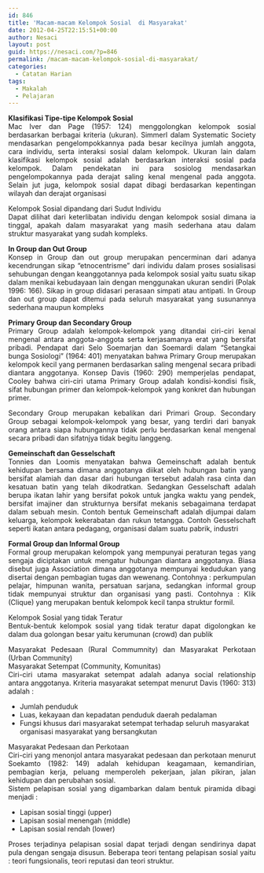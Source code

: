 ```yaml
---
id: 846
title: 'Macam-macam Kelompok Sosial  di Masyarakat'
date: 2012-04-25T22:15:51+00:00
author: Nesaci
layout: post
guid: https://nesaci.com/?p=846
permalink: /macam-macam-kelompok-sosial-di-masyarakat/
categories:
  - Catatan Harian
tags:
  - Makalah
  - Pelajaran
---
```

<p style="text-align: justify;">
  <strong>Klasifikasi Tipe-tipe Kelompok Sosial</strong><br /> Mac Iver dan Page (1957: 124) menggolongkan kelompok sosial berdasarkan berbagai kriteria (ukuran). Simmerl dalam Systematic Society mendasarkan pengelompokkannya pada besar kecilnya jumlah anggota, cara individu, serta interaksi sosial dalam kelompok. Ukuran lain dalam klasifikasi kelompok sosial adalah berdasarkan interaksi sosial pada kelompok. Dalam pendekatan ini para sosiolog mendasarkan pengelompokannya pada derajat saling kenal mengenal pada anggota. Selain jut juga, kelompok sosial dapat dibagi berdasarkan kepentingan wilayah dan derajat organisasi
</p>

<p style="text-align: justify;">
  Kelompok Sosial dipandang dari Sudut Individu<br /> Dapat dilihat dari keterlibatan individu dengan kelompok sosial dimana ia tinggal, apakah dalam masyarakat yang masih sederhana atau dalam struktur masyarakat yang sudah kompleks.
</p>

<p style="text-align: justify;">
  <strong>In Group dan Out Group</strong><br /> Konsep in Group dan out group merupakan pencerminan dari adanya kecendrungan sikap “etnocentrisme” dari individu dalam proses sosialisasi sehubungan dengan keanggotannya pada kelompok sosial yaitu suatu sikap dalam menikai kebudayaan lain dengan menggunakan ukuran sendiri (Polak 1996: 166). Sikap in group didasari perasaan simpati atau antipati. In Group dan out group dapat ditemui pada seluruh masyarakat yang susunannya sederhana maupun kompleks
</p>

<p style="text-align: justify;">
  <strong>Primary Group dan Secondary Group</strong><br /> Primary Group adalah kelompok-kelompok yang ditandai ciri-ciri kenal mengenal antara anggota-anggota serta kerjasamanya erat yang bersifat pribadi. Pendapat dari Selo Soemarjan dan Soemardi dalam “Setangkai bunga Sosiologi” (1964: 401) menyatakan bahwa Primary Group merupakan kelompok kecil yang permanen berdasarkan saling mengenal secara pribadi diantara anggotanya. Konsep Davis (1960: 290) memperjelas pendapat, Cooley bahwa ciri-ciri utama Primary Group adalah kondisi-kondisi fisik, sifat hubungan primer dan kelompok-kelompok yang konkret dan hubungan primer.
</p>

<p style="text-align: justify;">
  Secondary Group merupakan kebalikan dari Primari Group. Secondary Group sebagai kelompok-kelompok yang besar, yang terdiri dari banyak orang antara siapa hubungannya tidak perlu berdasarkan kenal mengenal secara pribadi dan sifatnjya tidak begitu langgeng.
</p>

<p style="text-align: justify;">
  <strong>Gemeinschaft dan Gesselschaft</strong><br /> Tonnies dan Loomis menyatakan bahwa Gemeinschaft adalah bentuk kehidupan bersama dimana anggotanya diikat oleh hubungan batin yang bersifat alamiah dan dasar dari hubungan tersebut adalah rasa cinta dan kesatuan batin yang telah dikodratkan. Sedangkan Gesselschaft adalah berupa ikatan lahir yang bersifat pokok untuk jangka waktu yang pendek, bersifat imajiner dan strukturnya bersifat mekanis sebagaimana terdapat dalam sebuah mesin. Contoh bentuk Gemeinschaft adalah dijumpai dalam keluarga, kelompok kekerabatan dan rukun tetangga. Contoh Gesselschaft seperti ikatan antara pedagang, organisasi dalam suatu pabrik, industri<!--more-->
</p>

<p style="text-align: justify;">
  <strong>Formal Group dan Informal Group</strong><br /> Formal group merupakan kelompok yang mempunyai peraturan tegas yang sengaja diciptakan untuk mengatur hubungan diantara anggotanya. Biasa disebut juga Association dimana anggotanya mempunyai kedudukan yang disertai dengan pembagian tugas dan wewenang. Contohnya : perkumpulan pelajar, himpunan wanita, persatuan sarjana, sedangkan informal group tidak mempunyai struktur dan organisasi yang pasti. Contohnya : Klik (Clique) yang merupakan bentuk kelompok kecil tanpa struktur formil.
</p>

<p style="text-align: justify;">
  Kelompok Sosial yang tidak Teratur<br /> Bentuk-bentuk kelompok sosial yang tidak teratur dapat digolongkan ke dalam dua golongan besar yaitu kerumunan (crowd) dan publik
</p>

<p style="text-align: justify;">
  Masyarakat Pedesaan (Rural Commumnity) dan Masyarakat Perkotaan (Urban Community)<br /> Masyarakat Setempat (Community, Komunitas)<br /> Ciri-ciri utama masyarakat setempat adalah adanya social relationship antara anggotanya. Kriteria masyarakat setempat menurut Davis (1960: 313) adalah :
</p>

  * Jumlah penduduk
  * Luas, kekayaan dan kepadatan penduduk daerah pedalaman
  * Fungsi khusus dari masyarakat setempat terhadap seluruh masyarakat organisasi masyarakat yang bersangkutan

<p style="text-align: justify;">
  Masyarakat Pedesaan dan Perkotaan<br /> Ciri-ciri yang menonjol antara masyarakat pedesaan dan perkotaan menurut Soekamto (1982: 149) adalah kehidupan keagamaan, kemandirian, pembagian kerja, peluang memperoleh pekerjaan, jalan pikiran, jalan kehidupan dan perubahan sosial.<br /> Sistem pelapisan sosial yang digambarkan dalam bentuk piramida dibagi menjadi :
</p>

  * Lapisan sosial tinggi (upper)
  * Lapisan sosial menengah (middle)
  * Lapisan sosial rendah (lower)

<p style="text-align: justify;">
  Proses terjadinya pelapisan sosial dapat terjadi dengan sendirinya dapat pula dengan sengaja disusun. Beberapa teori tentang pelapisan sosial yaitu : teori fungsionalis, teori reputasi dan teori struktur.
</p>